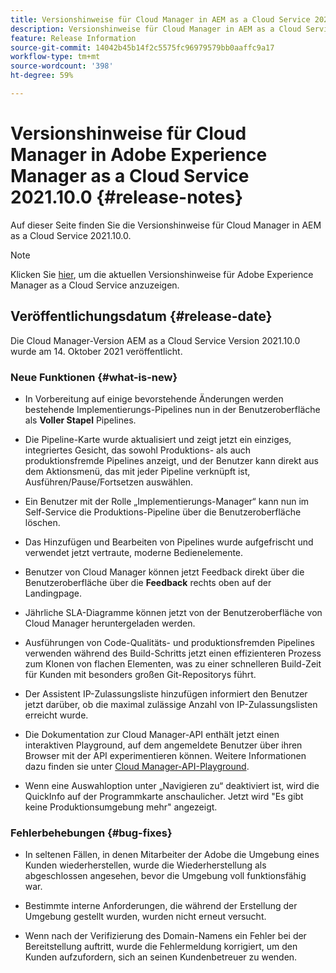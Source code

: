 ```yaml
---
title: Versionshinweise für Cloud Manager in AEM as a Cloud Service 2021.10.0
description: Versionshinweise für Cloud Manager in AEM as a Cloud Service 2021.10.0
feature: Release Information
source-git-commit: 14042b45b14f2c5575fc96979579bb0aaffc9a17
workflow-type: tm+mt
source-wordcount: '398'
ht-degree: 59%

---
```


# Versionshinweise für Cloud Manager in Adobe Experience Manager as a Cloud Service 2021.10.0 {#release-notes}

Auf dieser Seite finden Sie die Versionshinweise für Cloud Manager in AEM as a Cloud Service 2021.10.0.

>[!NOTE]
>Klicken Sie [hier](https://experienceleague.adobe.com/docs/experience-manager-cloud-service/release-notes/release-notes/release-notes-current.html?lang=de), um die aktuellen Versionshinweise für Adobe Experience Manager as a Cloud Service anzuzeigen.

## Veröffentlichungsdatum {#release-date}

Die Cloud Manager-Version AEM as a Cloud Service Version 2021.10.0 wurde am 14. Oktober 2021 veröffentlicht.


### Neue Funktionen {#what-is-new}

* In Vorbereitung auf einige bevorstehende Änderungen werden bestehende Implementierungs-Pipelines nun in der Benutzeroberfläche als **Voller Stapel** Pipelines.

* Die Pipeline-Karte wurde aktualisiert und zeigt jetzt ein einziges, integriertes Gesicht, das sowohl Produktions- als auch produktionsfremde Pipelines anzeigt, und der Benutzer kann direkt aus dem Aktionsmenü, das mit jeder Pipeline verknüpft ist, Ausführen/Pause/Fortsetzen auswählen.

* Ein Benutzer mit der Rolle „Implementierungs-Manager“ kann nun im Self-Service die Produktions-Pipeline über die Benutzeroberfläche löschen.

* Das Hinzufügen und Bearbeiten von Pipelines wurde aufgefrischt und verwendet jetzt vertraute, moderne Bedienelemente.

* Benutzer von Cloud Manager können jetzt Feedback direkt über die Benutzeroberfläche über die **Feedback** rechts oben auf der Landingpage.

* Jährliche SLA-Diagramme können jetzt von der Benutzeroberfläche von Cloud Manager heruntergeladen werden.

* Ausführungen von Code-Qualitäts- und produktionsfremden Pipelines verwenden während des Build-Schritts jetzt einen effizienteren Prozess zum Klonen von flachen Elementen, was zu einer schnelleren Build-Zeit für Kunden mit besonders großen Git-Repositorys führt.

* Der Assistent IP-Zulassungsliste hinzufügen informiert den Benutzer jetzt darüber, ob die maximal zulässige Anzahl von IP-Zulassungslisten erreicht wurde.

* Die Dokumentation zur Cloud Manager-API enthält jetzt einen interaktiven Playground, auf dem angemeldete Benutzer über ihren Browser mit der API experimentieren können. Weitere Informationen dazu finden sie unter [Cloud Manager-API-Playground](https://www.adobe.io/experience-cloud/cloud-manager/reference/playground/).

* Wenn eine Auswahloption unter „Navigieren zu“ deaktiviert ist, wird die QuickInfo auf der Programmkarte anschaulicher. Jetzt wird &quot;Es gibt keine Produktionsumgebung mehr&quot; angezeigt.

### Fehlerbehebungen {#bug-fixes}

* In seltenen Fällen, in denen Mitarbeiter der Adobe die Umgebung eines Kunden wiederherstellen, wurde die Wiederherstellung als abgeschlossen angesehen, bevor die Umgebung voll funktionsfähig war.

* Bestimmte interne Anforderungen, die während der Erstellung der Umgebung gestellt wurden, wurden nicht erneut versucht.

* Wenn nach der Verifizierung des Domain-Namens ein Fehler bei der Bereitstellung auftritt, wurde die Fehlermeldung korrigiert, um den Kunden aufzufordern, sich an seinen Kundenbetreuer zu wenden.

